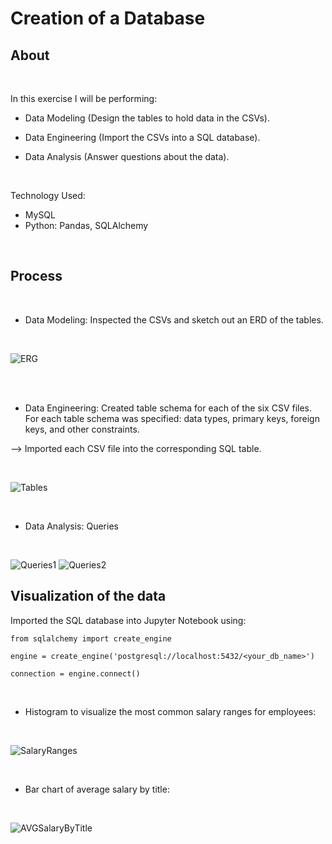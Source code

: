 # Creation of a Database

## About
<br>

In this exercise I will be performing:

* Data Modeling (Design the tables to hold data in the CSVs).

* Data Engineering (Import the CSVs into a SQL database).

* Data Analysis (Answer questions about the data).

<br>

Technology Used:

* MySQL
* Python: Pandas, SQLAlchemy

<br>

## Process

<br>

* Data Modeling: Inspected the CSVs and sketch out an ERD of the tables.

<br>

![ERG](ERD.png)

<br><br>

* Data Engineering: Created table schema for each of the six CSV files. For each table schema was specified: data types, primary keys, foreign keys, and other constraints.

--> Imported each CSV file into the corresponding SQL table.

<br>

![Tables](Tables.PNG)

<br>

* Data Analysis: Queries <br>

<br>

![Queries1](Queries1.PNG)
![Queries2](Queries2.PNG)


## Visualization of the data

Imported the SQL database into Jupyter Notebook using:

```text
from sqlalchemy import create_engine

engine = create_engine('postgresql://localhost:5432/<your_db_name>')

connection = engine.connect()
```
<br>

* Histogram to visualize the most common salary ranges for employees:

<br>

![SalaryRanges](SalaryRanges.PNG)

<br>

* Bar chart of average salary by title:

<br>

![AVGSalaryByTitle](AvgSalaryTitle.PNG)

<br><br>
